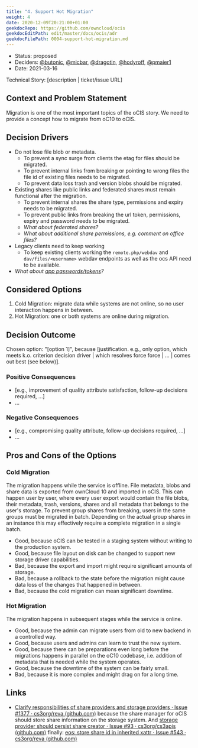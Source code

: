 ```yaml
---
title: "4. Support Hot Migration"
weight: 4
date: 2020-12-09T20:21:00+01:00
geekdocRepo: https://github.com/owncloud/ocis
geekdocEditPath: edit/master/docs/ocis/adr
geekdocFilePath: 0004-support-hot-migration.md
---
```


* Status: proposed
* Deciders: [@butonic](https://github.com/butonic), [@micbar](https://github.com/micbar), [@dragotin](https://github.com/dragotin), [@hodyroff](https://github.com/hodyroff), [@pmaier1](https://github.com/pmaier1)
* Date: 2021-03-16

Technical Story: \[description | ticket/issue URL\]

## Context and Problem Statement

Migration is one of the most important topics of the oCIS story. We need to provide a concept how to migrate from oC10 to oCIS.

## Decision Drivers

- Do not lose file blob or metadata.
  - To prevent a sync surge from clients the etag for files should be migrated.
  - To prevent internal links from breaking or pointing to wrong files the file id of existing files needs to be migrated.
  - To prevent data loss trash and version blobs should be migrated.
- Existing shares like public links and federated shares must remain functional after the migration.
  - To prevent internal shares the share type, permissions and expiry needs to be migrated.
  - To prevent public links from breaking the url token, permissions, expiry and password needs to be migrated.
  - *What about federated shares?*
  - *What about additional share permissions, e.g. comment on office files?*
- Legacy clients need to keep working
  - To keep existing clients working the `remote.php/webdav` and `dav/files/<username>` webdav endpoints as well as the ocs API need to be available.
- *What about [app passwords/tokens](https://doc.owncloud.com/server/user_manual/personal_settings/security.html#app-passwords-tokens)?*

## Considered Options

1. Cold Migration: migrate data while systems are not online, so no user interaction happens in between.
2. Hot Migration: one or both systems are online during migration.

## Decision Outcome

Chosen option: "\[option 1\]", because \[justification. e.g., only option, which meets k.o. criterion decision driver | which resolves force force | … | comes out best (see below)\].

### Positive Consequences

- \[e.g., improvement of quality attribute satisfaction, follow-up decisions required, …\]
- …

### Negative Consequences

- \[e.g., compromising quality attribute, follow-up decisions required, …\]
- …

## Pros and Cons of the Options

### Cold Migration

The migration happens while the service is offline. File metadata, blobs and share data is exported from ownCloud 10 and imported in oCIS. This can happen user by user, where every user export would contain the file blobs, their metadata, trash, versions, shares and all metadata that belongs to the user's storage. To prevent group shares from breaking, users in the same groups must be migrated in batch. Depending on the actual group shares in an instance this may effectively require a complete migration in a single batch.

- Good, because oCIS can be tested in a staging system without writing to the production system.
- Good, because file layout on disk can be changed to support new storage driver capabilities.
- Bad, because the export and import might require significant amounts of storage.
- Bad, because a rollback to the state before the migration might cause data loss of the changes that happened in between.
- Bad, because the cold migration can mean significant downtime.

### Hot Migration

The migration happens in subsequent stages while the service is online.

- Good, because the admin can migrate users from old to new backend in a controlled way.
- Good, because users and admins can learn to trust the new system.
- Good, because there can be preparations even long before the migrations happens in parallel on the oC10 codebase, i.e. addition of metadata that is needed while the system operates.
- Good, because the downtime of the system can be fairly small.
- Bad, because it is more complex and might drag on for a long time.


## Links


- [Clarify responsibilities of share providers and storage providers · Issue #1377 · cs3org/reva (github.com)](https://github.com/cs3org/reva/issues/1377) because the share manager for oCIS should store share information on the storage system. And [storage provider should persist share creator · Issue #93 · cs3org/cs3apis (github.com)](https://github.com/cs3org/cs3apis/issues/93) finally: [eos: store share id in inherited xattr · Issue #543 · cs3org/reva (github.com)](https://github.com/cs3org/reva/issues/543)
